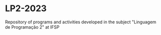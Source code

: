# LP2-2023
Repository of programs and activities developed in the subject "Linguagem de Programação 2" at IFSP
